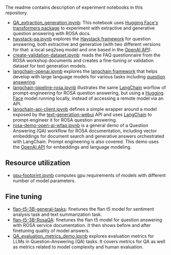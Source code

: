 The readme contains description of experiment notebooks in this repository.

* [QA_extraction_generation.ipynb](./QA_extraction_generation.ipynb): This notebook uses [Hugging Face's transformers package](https://huggingface.co/docs/transformers) to experiment with extractive and generative question answering with ROSA docs. 
* [haystack-qa.ipynb](./haystack-qa.ipynb) explores the [Haystack framework](https://haystack.deepset.ai/) for question answering, both extractive and generative (with two different versions for that: a local seq2seq model and one based in the [OpenAI API](https://platform.openai.com/docs/introduction)).
* [create-validation-dataset.ipynb](create-validation-dataset.ipynb): reads the FAQ questionnaire from the ROSA workshop documents and creates a fine-tuning or validation dataset for text generation models.
* [langchain-openai.ipynb](langchain-openai.ipynb) explores the [langchain framework](https://python.langchain.com/en/latest/index.html) that helps develop with large language models for various tasks including [question answering](https://langchain.readthedocs.io/en/latest/modules/indexes/chain_examples/question_answering.html).
* [langchain-pipeline-rosa.ipynb](langchain-pipeline-rosa.ipynb) illustrates the same [LangChain](https://python.langchain.com/en/latest/index.html) worflow of prompt-engineering for ROSA question answering, but using a [Hugging Face](https://huggingface.co) model running locally, instead of accessing a remote model via an API.
* [langchain-api-client.ipynb](langchain-api-client.ipynb) defines a simple wrapper around a model exposed by the [text-generation-webui](https://github.com/oobabooga/text-generation-webui/) API and uses [LangChain](https://python.langchain.com/en/latest/index.html) to prompt-engineer it for ROSA question answering.
* [rosa-demo-open-ai-wfaq.ipynb](rosa-demo-open-ai-wfaq.ipynb) is a general demo of a Question Answering (QA) workflow for ROSA documentation, including vector embeddings for document search and generative answers orchestrated with LangChain. Prompt engineering is also covered. This demo uses the [OpenAI API](https://platform.openai.com/docs/introduction) for embeddings and language modeling.

## Resource utilization
* [gpu-footprint.ipynb](gpu-footprint.ipynb) computes gpu requirements of models with different number of model parameters.

## Fine tuning
* [flan-t5-3B-general-tasks](./finetune/Flan-T5-3B/general-tasks.ipynb): finetunes the flan t5 model for sentiment analysis task and text summarization task. 
* [flan-t5-3B-RosaQA](./finetune/Flan-T5-3B/RosaQA.ipynb): finetunes the flan t5 model for question answering with ROSA service documentation. It then shows before and after finetuning quality of model answers.
* [QA_evaluation_metrics_demo.ipynb](./QA_evaluation_metrics_demo.ipynb) explores evaluation metrics for LLMs in Question-Answering (QA) tasks. It covers metrics for QA as well as metrics related to model complexity and human evaluation.
